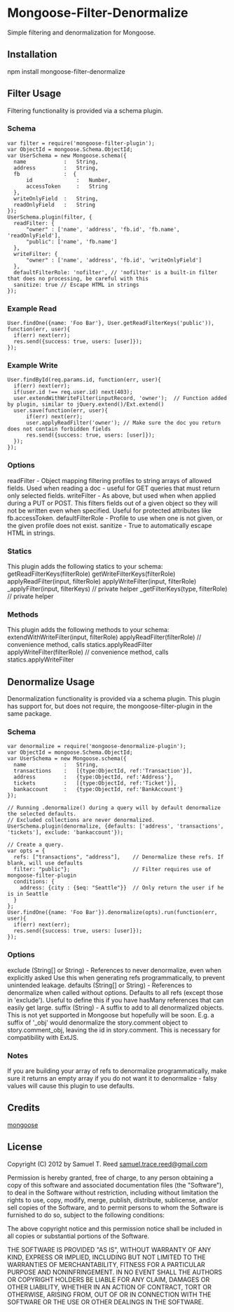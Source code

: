 # Mongoose-Filter-Denormalize

Simple filtering and denormalization for Mongoose.

## Installation

npm install mongoose-filter-denormalize

## Filter Usage

Filtering functionality is provided via a schema plugin.

### Schema

    var filter = require('mongoose-filter-plugin');
    var ObjectId = mongoose.Schema.ObjectId;
    var UserSchema = new Mongoose.schema({
      name            :   String,
      address         :   String,
      fb              :  {
          id              :   Number,
          accessToken     :   String
      },
      writeOnlyField  :   String,
      readOnlyField   :   String
    });
    UserSchema.plugin(filter, {
      readFilter: {
          "owner" : ['name', 'address', 'fb.id', 'fb.name', 'readOnlyField'],
          "public": ['name', 'fb.name']
      },
      writeFilter: {
          "owner" : ['name', 'address', 'fb.id', 'writeOnlyField']
      },
      defaultFilterRole: 'nofilter', // 'nofilter' is a built-in filter that does no processing, be careful with this
      sanitize: true // Escape HTML in strings
    });


### Example Read

    User.findOne({name: 'Foo Bar'}, User.getReadFilterKeys('public')), function(err, user){
      if(err) next(err);
      res.send({success: true, users: [user]});
    });

### Example Write

    User.findById(req.params.id, function(err, user){
      if(err) next(err);
      if(user.id !== req.user.id) next(403);
      user.extendWithWriteFilter(inputRecord, 'owner');  // Function added by plugin, similar to jQuery.extend()/Ext.extend()
      user.save(function(err, user){
          if(err) next(err);
          user.applyReadFilter('owner'); // Make sure the doc you return does not contain forbidden fields
          res.send({success: true, users: [user]});
      });
    });


### Options

  readFilter         - Object mapping filtering profiles to string arrays of allowed fields.  Used when reading
                       a doc - useful for GET queries that must return only selected fields.
  writeFilter        - As above, but used when when applied during a PUT or POST.  This filters fields out of a given
                       object so they will not be written even when specified.
                       Useful for protected attributes like fb.accessToken.
  defaultFilterRole  - Profile to use when one is not given, or the given profile does not exist.
  sanitize           - True to automatically escape HTML in strings.

### Statics

This plugin adds the following statics to your schema:
    getReadFilterKeys(filterRole)
    getWriteFilterKeys(filterRole)
    applyReadFilter(input, filterRole)
    applyWriteFilter(input, filterRole)
    _applyFilter(input, filterKeys)     // private helper
    _getFilterKeys(type, filterRole)    // private helper

### Methods

This plugin adds the following methods to your schema:
    extendWithWriteFilter(input, filterRole)
    applyReadFilter(filterRole)         // convenience method, calls statics.applyReadFilter
    applyWriteFilter(filterRole)        // convenience method, calls statics.applyWriteFilter

## Denormalize Usage

Denormalization functionality is provided via a schema plugin.
This plugin has support for, but does not require, the mongoose-filter-plugin in the same package.

### Schema

    var denormalize = require('mongoose-denormalize-plugin');
    var ObjectId = mongoose.Schema.ObjectId;
    var UserSchema = new Mongoose.schema({
      name            :   String,
      transactions    :   [{type:ObjectId, ref:'Transaction'}],
      address         :   {type:ObjectId, ref:'Address'},
      tickets         :   [{type:ObjectId, ref:'Ticket'}],
      bankaccount     :   {type:ObjectId, ref:'BankAccount'}
    });

    // Running .denormalize() during a query will by default denormalize the selected defaults.
    // Excluded collections are never denormalized.
    UserSchema.plugin(denormalize, {defaults: ['address', 'transactions', 'tickets'], exclude: 'bankaccount'});

    // Create a query.
    var opts = {
      refs: ["transactions", "address"],    // Denormalize these refs. If blank, will use defaults
      filter: "public"};                    // Filter requires use of mongoose-filter-plugin
      conditions: {
        address: {city : {$eq: "Seattle"}}  // Only return the user if he is in Seattle
      }
    };
    User.findOne({name: 'Foo Bar'}).denormalize(opts).run(function(err, user){
      if(err) next(err);
      res.send({success: true, users: [user]});
    });

### Options

  exclude  (String[] or String) - References to never denormalize, even when explicitly asked
                                  Use this when generating refs programmatically, to prevent unintended leakage.
  defaults (String[] or String) - References to denormalize when called without options.
                                  Defaults to all refs (except those in 'exclude').  Useful to define
                                  this if you have hasMany references that can easily get large.
  suffix   (String)             - A suffix to add to all denormalized objects. This is not yet supported in Mongoose
                                  but hopefully will be soon. E.g. a suffix of '_obj' would denormalize the story.comment
                                  object to story.comment_obj, leaving the id in story.comment. This is necessary
                                  for compatibility with ExtJS.

### Notes

If you are building your array of refs to denormalize programmatically, make sure it returns
an empty array if you do not want it to denormalize - falsy values will cause this plugin
to use defaults.

## Credits

[mongoose](https://github.com/LearnBoost/mongoose)


## License

Copyright (C) 2012 by Samuel T. Reed <samuel.trace.reed@gmail.com>

Permission is hereby granted, free of charge, to any person obtaining a copy
of this software and associated documentation files (the "Software"), to deal
in the Software without restriction, including without limitation the rights
to use, copy, modify, merge, publish, distribute, sublicense, and/or sell
copies of the Software, and to permit persons to whom the Software is
furnished to do so, subject to the following conditions:

The above copyright notice and this permission notice shall be included in
all copies or substantial portions of the Software.

THE SOFTWARE IS PROVIDED "AS IS", WITHOUT WARRANTY OF ANY KIND, EXPRESS OR
IMPLIED, INCLUDING BUT NOT LIMITED TO THE WARRANTIES OF MERCHANTABILITY,
FITNESS FOR A PARTICULAR PURPOSE AND NONINFRINGEMENT. IN NO EVENT SHALL THE
AUTHORS OR COPYRIGHT HOLDERS BE LIABLE FOR ANY CLAIM, DAMAGES OR OTHER
LIABILITY, WHETHER IN AN ACTION OF CONTRACT, TORT OR OTHERWISE, ARISING FROM,
OUT OF OR IN CONNECTION WITH THE SOFTWARE OR THE USE OR OTHER DEALINGS IN
THE SOFTWARE.

